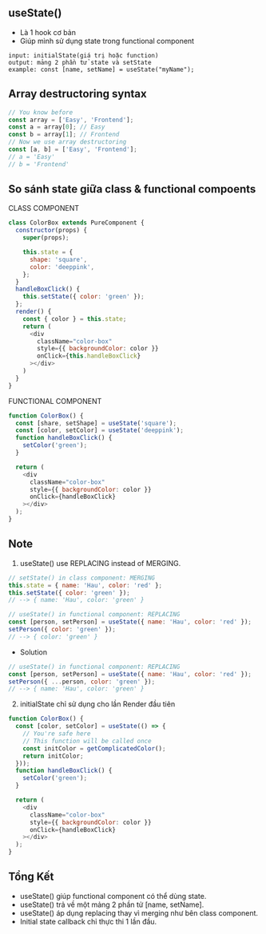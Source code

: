 ## useState()
- Là 1 hook cơ bản
- Giúp mình sử dụng state trong functional component

```
input: initialState(giá trị hoặc function)
output: mảng 2 phần tử state và setState
example: const [name, setName] = useState("myName");
```

## Array destructoring syntax
```js
// You know before
const array = ['Easy', 'Frontend'];
const a = array[0]; // Easy
const b = array[1]; // Frontend
// Now we use array destructoring
const [a, b] = ['Easy', 'Frontend'];
// a = 'Easy'
// b = 'Frontend'
```

## So sánh state giữa class & functional compoents
CLASS COMPONENT

```js
class ColorBox extends PureComponent {
  constructor(props) {
    super(props);

    this.state = {
      shape: 'square',
      color: 'deeppink',
    };
  }
  handleBoxClick() {
    this.setState({ color: 'green' });
  };
  render() {
    const { color } = this.state;
    return (
      <div
        className="color-box"
        style={{ backgroundColor: color }}
        onClick={this.handleBoxClick}
      ></div>
    )
  }
}
```

FUNCTIONAL COMPONENT

```js
function ColorBox() {
  const [share, setShape] = useState('square');
  const [color, setColor] = useState('deeppink');
  function handleBoxClick() {
    setColor('green');
  }

  return (
    <div
      className="color-box"
      style={{ backgroundColor: color }}
      onClick={handleBoxClick}
    ></div>
  );
}
```

## Note
1. useState() use REPLACING instead of MERGING.

```js
// setState() in class component: MERGING
this.state = { name: 'Hau', color: 'red' };
this.setState({ color: 'green' });
// --> { name: 'Hau', color: 'green' }

// useState() in functional component: REPLACING
const [person, setPerson] = useState({ name: 'Hau', color: 'red' });
setPerson({ color: 'green' });
// --> { color: 'green' }
```

- Solution

```js
// useState() in functional component: REPLACING
const [person, setPerson] = useState({ name: 'Hau', color: 'red' });
setPerson({ ...person, color: 'green' });
// --> { name: 'Hau', color: 'green' }
```

2. initialState chỉ sử dụng cho lần Render đầu tiên

```js
function ColorBox() {
  const [color, setColor] = useState(() => {
    // You're safe here
    // This function will be called once
    const initColor = getComplicatedColor();
    return initColor;
  }));
  function handleBoxClick() {
    setColor('green');
  }

  return (
    <div
      className="color-box"
      style={{ backgroundColor: color }}
      onClick={handleBoxClick}
    ></div>
  );
}
```

## Tổng Kết
- useState() giúp functional component có thể dùng state.
- useState() trả về một mảng 2 phần tử [name, setName].
- useState() áp dụng replacing thay vì merging như bên class component.
- Initial state callback chỉ thực thi 1 lần đầu.